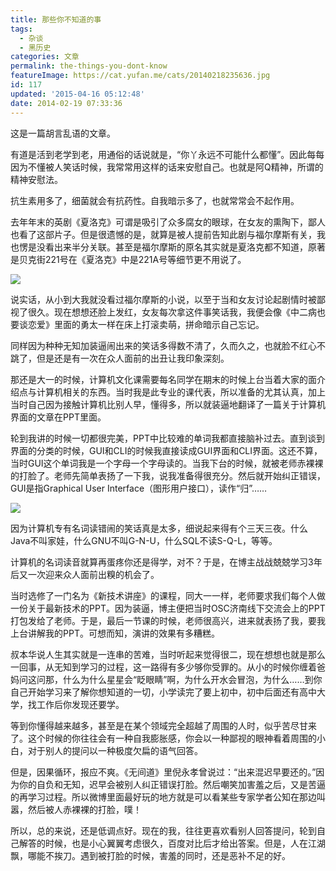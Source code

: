 ```yaml
---
title: 那些你不知道的事
tags:
  - 杂谈
  - 黑历史
categories: 文章
permalink: the-things-you-dont-know
featureImage: https://cat.yufan.me/cats/20140218235636.jpg
id: 117
updated: '2015-04-16 05:12:48'
date: 2014-02-19 07:33:36
---
```


这是一篇胡言乱语的文章。

有道是活到老学到老，用通俗的话说就是，“你丫永远不可能什么都懂”。因此每每因为不懂被人笑话时候，我常常用这样的话来安慰自己。也就是阿Q精神，所谓的精神安慰法。

抗生素用多了，细菌就会有抗药性。自我暗示多了，也就常常会不起作用。

<!--more-->

去年年末的英剧《夏洛克》可谓是吸引了众多腐女的眼球，在女友的熏陶下，鄙人也看了这部片子。但是很遗憾的是，就算是被人提前告知此剧与福尔摩斯有关，我也愣是没看出来半分关联。甚至是福尔摩斯的原名其实就是夏洛克都不知道，原著是贝克街221号在《夏洛克》中是221A号等细节更不用说了。

![](https://cat.yufan.me/cats/20140218223306.gif)

说实话，从小到大我就没看过福尔摩斯的小说，以至于当和女友讨论起剧情时被鄙视了很久。现在想想还脸上发红，女友每次拿这件事笑话我，我便会像《中二病也要谈恋爱》里面的勇太一样在床上打滚卖萌，拼命暗示自己忘记。

同样因为种种无知加装逼闹出来的笑话多得数不清了，久而久之，也就脸不红心不跳了，但是还是有一次在众人面前的出丑让我印象深刻。

那还是大一的时候，计算机文化课需要每名同学在期末的时候上台当着大家的面介绍点与计算机相关的东西。当时我是此专业的课代表，所以准备的尤其认真，加上当时自己因为接触计算机比别人早，懂得多，所以就装逼地翻译了一篇关于计算机界面的文章在PPT里面。

轮到我讲的时候一切都很完美，PPT中比较难的单词我都直接脑补过去。直到谈到界面的分类的时候，GUI和CLI的时候我直接读成GUI界面和CLI界面。这还不算，当时GUI这个单词我是一个字母一个字母读的。当我下台的时候，就被老师赤裸裸的打脸了。老师先简单表扬了一下我，说我准备得很充分。然后就开始纠正错误，GUI是指Graphical User Interface（图形用户接口），读作“归”……

![](https://cat.yufan.me/cats/20140219175637.jpg)

因为计算机专有名词读错闹的笑话真是太多，细说起来得有个三天三夜。什么Java不叫家娃，什么GNU不叫G-N-U，什么SQL不读S-Q-L，等等。

计算机的名词读音就算再蛋疼你还是得学，对不？于是，在博主战战兢兢学习3年后又一次迎来众人面前出糗的机会了。

当时选修了一门名为《新技术讲座》的课程，同大一一样，老师要求我们每个人做一份关于最新技术的PPT。因为装逼，博主便把当时OSC济南线下交流会上的PPT打包发给了老师。于是，最后一节课的时候，老师很高兴，进来就表扬了我，要我上台讲解我的PPT。可想而知，演讲的效果有多糟糕。

叔本华说人生其实就是一连串的苦难，当时听起来觉得很二，现在想想也就是那么一回事，从无知到学习的过程，这一路得有多少够你受罪的。从小的时候你缠着爸妈问这问那，什么为什么星星会“眨眼睛”啊，为什么开水会冒泡，为什么……到你自己开始学习来了解你想知道的一切，小学读完了要上初中，初中后面还有高中大学，找工作后你发现还要学。

等到你懂得越来越多，甚至是在某个领域完全超越了周围的人时，似乎苦尽甘来了。这个时候的你往往会有一种自我膨胀感，你会以一种鄙视的眼神看着周围的小白，对于别人的提问以一种极度欠扁的语气回答。

但是，因果循环，报应不爽。《无间道》里倪永孝曾说过：“出来混迟早要还的。”因为你的自负和无知，迟早会被别人纠正错误打脸。然后嘲笑加害羞之后，又是苦逼的再学习过程。所以微博里面最好玩的地方就是可以看某些专家学者公知在那边叫嚣，然后被人赤裸裸的打脸，噗！

所以，总的来说，还是低调点好。现在的我，往往更喜欢看别人回答提问，轮到自己解答的时候，也是小心翼翼考虑很久，百度对比后才给出答案。但是，人在江湖飘，哪能不挨刀。遇到被打脸的时候，害羞的同时，还是恶补不足的好。
